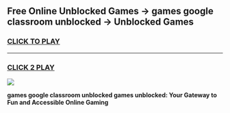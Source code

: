 
## Free Online Unblocked Games → games google classroom unblocked → Unblocked Games
<h3>
<a href="https://premium.freeplayer.one?title=games_google_classroom_unblocked&ref=21F">CLICK TO PLAY</a></h3>
<hr>

<h3>
<a href="https://premium.freeplayer.one?title=games_google_classroom_unblocked&ref=21F">CLICK 2 PLAY</a>
  
</h3>

<a href="https://premium.freeplayer.one?title=games_google_classroom_unblocked&ref=21F/"><img src="https://clearcache.store/games.png"></a>


**games google classroom unblocked games unblocked: Your Gateway to Fun and Accessible Online Gaming**
